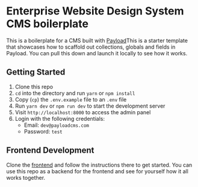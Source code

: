 # Enterprise Website Design System CMS boilerplate
This is a boilerplate for a CMS built with [Payload](https://payloadcms.com)This is a starter template that showcases how to scaffold out collections, globals and fields in Payload. You can pull this down and launch it locally to see how it works.

## Getting Started
1. Clone this repo
2. `cd` into the directory and run `yarn` or `npm install`
3. Copy (`cp`) the `.env.example` file to an `.env` file
4. Run `yarn dev` or `npm run dev` to start the development server
5. Visit `http://localhost:8000` to access the admin panel
6. Login with the following credentials:
     - Email: `dev@payloadcms.com`
     - Password: `test`

## Frontend Development
Clone the [frontend](https://github.com/payloadcms/enterprise-website) and follow the instructions there to get started. You can use this repo as a backend for the frontend and see for yourself how it all works together.
